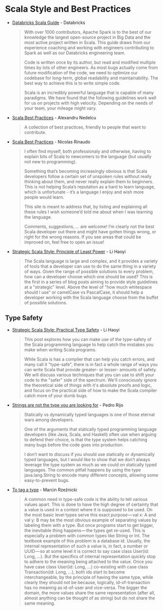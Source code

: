 # Scala Style and Best Practices

- [Databricks Scala Guide](https://github.com/databricks/scala-style-guide)  - Databricks

    > With over 1000 contributors, Apache Spark is to the best of our knowledge the largest open-source project in Big Data and the most active project written in Scala. This guide draws from our experience coaching and working with engineers contributing to Spark as well as our Databricks engineering team.
    >
    > Code is written once by its author, but read and modified multiple times by lots of other engineers. As most bugs actually come from future modification of the code, we need to optimize our codebase for long-term, global readability and maintainability. The best way to achieve this is to write simple code.
    >
    > Scala is an incredibly powerful language that is capable of many paradigms. We have found that the following guidelines work well for us on projects with high velocity. Depending on the needs of your team, your mileage might vary.

- [Scala Best Practices](https://github.com/alexandru/scala-best-practices) - Alexandru Nedelcu

    > A collection of best practices, friendly to people that want to contribute.

- [Scala Best Practices](https://nrinaudo.github.io/scala-best-practices/) - Nicolas Rinaudo

    > I often find myself, both professionaly and otherwise, having to explain bits of Scala to newcomers to the language (but usually not new to programming).
    >
    > Something that’s becoming increasingly obvious is that Scala developers follow a certain set of unspoken rules without really thinking about them, and never really explain them to beginners. This is not helping Scala’s reputation as a hard to learn language, which is unfortunate - it’s a language I enjoy and wish more people would learn.
    >
    > This site is meant to address that, by listing and explaining all these rules I wish someone’d told me about when I was learning the language.
    >
    > Comments, suggestions, … are welcome! I’m clearly not the best Scala developer out there and might have gotten things wrong, or right for the wrong reasons. If you see areas that could be improved on, feel free to open an issue!

- [Strategic Scala Style: Principle of Least Power](http://www.lihaoyi.com/post/StrategicScalaStylePrincipleofLeastPower.html) - Li Haoyi

    > The Scala language is large and complex, and it provides a variety of tools that a developer can use to do the same thing in a variety of ways. Given the range of possible solutions to every problem, how can a developer choose which one should be used? This is the first in a series of blog posts aiming to provide style guidelines at a "strategic" level. Above the level of "how much whitespace should I use" or camelCase vs PascalCase, it should help a developer working with the Scala language choose from the buffet of possible solutions.

## Type Safety

- [Strategic Scala Style: Practical Type Safety](http://www.lihaoyi.com/post/StrategicScalaStylePracticalTypeSafety.html) - Li Haoyi

    > This post explores how you can make use of the type-safety of the Scala programming language to help catch the mistakes you make when writing Scala programs.
    >
    > While Scala is has a compiler that can help you catch errors, and many call it "type-safe", there is in fact a whole range of ways you can write Scala that provide greater- or lesser- amounts of safety. We will discuss various techniques that you can use to shift your code to the "safer" side of the spectrum. We'll consciously ignore the theoretical side of things with it's absolute proofs and logic, and focus on the practical side of how to make the Scala compiler catch more of your dumb bugs.

- [Strings are not the type you are looking for](https://pedrorijo.com/blog/strings-as-types/) - Pedro Rijo

    > Statically vs dynamically typed languages is one of those eternal wars among developers.
    >
    > One of the arguments that statically typed programming language developers (like Java, Scala, and Haskell) often use when arguing to defend their choice, is that the type system helps catching many bugs before the code goes into production.
    >
    > I don’t want to discuss if you should use statically or dynamically typed languages, but I would like to show that we don’t always leverage the type system as much as we could on statically typed languages. The common pitfall happens by using the type java.lang.String to encode many different concepts, allowing some easy-to-prevent bugs.

- [To tag a type](https://medium.com/iterators/to-tag-a-type-88dc344bb66c) - Marcin Rzeźnicki

    > A common need in type-safe code is the ability to tell various values apart. This is done to have the high degree of certainty that a value is used in a context where it is supposed to be used. On the most basic level types serve this exact purpose — val x: A and val y: B may be the most obvious example of separating values by labeling them with a type. But once programs start to get bigger, the inevitable thing happens — the types get re-used. This is especially a problem with common types like String or Int. The textbook example of this problem is a database id. Usually, the internal representation of such a value is, in fact, a number or UUID — so at some level it is correct to say case class User(id: Long, …). But the specifics of internal representation quickly stop to adhere to the meaning being attached to the value. Once you have case class User(id: Long, …) co-existing with case class Transaction(id: Long, …), both ids start to become interchangeable, by the principle of having the same type, while clearly they should not be because, logically, id-of-transaction has no meaning as id-of-user and vice-versa. The bigger the domain, the more values share the same representation (after all, almost anything can be thought of as string) but do not share the same meaning.
